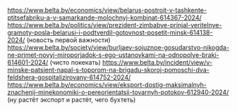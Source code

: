 https://www.belta.by/economics/view/belarus-postroit-v-tashkente-ptitsefabriku-a-v-samarkande-molochnyj-kombinat-614367-2024/
https://www.belta.by/politics/view/prezident-zimbabve-prinjal-veritelnye-gramoty-posla-belarusi-i-podtverdil-gotovnost-posetit-minsk-614138-2024/ (новость первой важности)
https://www.belta.by/society/view/burljaev-sojuznoe-gosudarstvo-nikogda-ne-primet-novyj-miroporjadok-s-ego-ustanovkami-na-odnopolye-braki-614601-2024/ (чисто покекать)
https://www.belta.by/incident/view/v-minske-patsient-napal-s-toporom-na-brigadu-skoroj-pomoschi-dva-feldshera-gospitalizirovany-614752-2024/
https://www.belta.by/economics/view/eksport-dostig-maksimalnyh-znachenij-minekonomiki-o-pereorientatsii-tovarnyh-potokov-612940-2024/ (ну растёт экспорт и растёт, чего бухтеть)